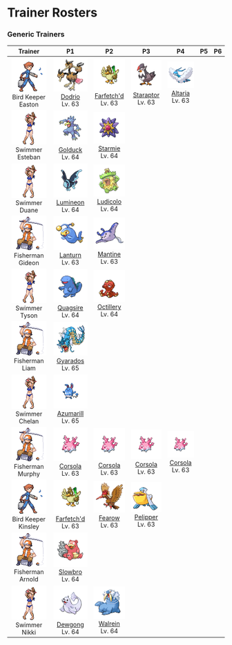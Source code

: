# Trainer Rosters

### Generic Trainers

| Trainer | P1 | P2 | P3 | P4 | P5 | P6 |
|:-------:|:--:|:--:|:--:|:--:|:--:|:--:|
| ![Bird Keeper Easton](../../assets/trainers/bird_keeper.png "Bird Keeper Easton")<br>Bird Keeper Easton | ![Dodrio](../../assets/sprites/dodrio/front.gif "Dodrio")<br>[Dodrio](../../pokemon/dodrio.md/)<br>Lv. 63 | ![Farfetch'd](../../assets/sprites/farfetchd/front.gif "Farfetch'd")<br>[Farfetch'd](../../pokemon/farfetchd.md/)<br>Lv. 63 | ![Staraptor](../../assets/sprites/staraptor/front.gif "Staraptor")<br>[Staraptor](../../pokemon/staraptor.md/)<br>Lv. 63 | ![Altaria](../../assets/sprites/altaria/front.gif "Altaria")<br>[Altaria](../../pokemon/altaria.md/)<br>Lv. 63 |
| ![Swimmer Esteban](../../assets/trainers/swimmer.png "Swimmer Esteban")<br>Swimmer Esteban | ![Golduck](../../assets/sprites/golduck/front.gif "Golduck")<br>[Golduck](../../pokemon/golduck.md/)<br>Lv. 64 | ![Starmie](../../assets/sprites/starmie/front.gif "Starmie")<br>[Starmie](../../pokemon/starmie.md/)<br>Lv. 64 |
| ![Swimmer Duane](../../assets/trainers/swimmer.png "Swimmer Duane")<br>Swimmer Duane | ![Lumineon](../../assets/sprites/lumineon/front.gif "Lumineon")<br>[Lumineon](../../pokemon/lumineon.md/)<br>Lv. 64 | ![Ludicolo](../../assets/sprites/ludicolo/front.gif "Ludicolo")<br>[Ludicolo](../../pokemon/ludicolo.md/)<br>Lv. 64 |
| ![Fisherman Gideon](../../assets/trainers/fisherman.png "Fisherman Gideon")<br>Fisherman Gideon | ![Lanturn](../../assets/sprites/lanturn/front.gif "Lanturn")<br>[Lanturn](../../pokemon/lanturn.md/)<br>Lv. 63 | ![Mantine](../../assets/sprites/mantine/front.gif "Mantine")<br>[Mantine](../../pokemon/mantine.md/)<br>Lv. 63 |
| ![Swimmer Tyson](../../assets/trainers/swimmer.png "Swimmer Tyson")<br>Swimmer Tyson | ![Quagsire](../../assets/sprites/quagsire/front.gif "Quagsire")<br>[Quagsire](../../pokemon/quagsire.md/)<br>Lv. 64 | ![Octillery](../../assets/sprites/octillery/front.gif "Octillery")<br>[Octillery](../../pokemon/octillery.md/)<br>Lv. 64 |
| ![Fisherman Liam](../../assets/trainers/fisherman.png "Fisherman Liam")<br>Fisherman Liam | ![Gyarados](../../assets/sprites/gyarados/front.gif "Gyarados")<br>[Gyarados](../../pokemon/gyarados.md/)<br>Lv. 65 |
| ![Swimmer Chelan](../../assets/trainers/swimmer.png "Swimmer Chelan")<br>Swimmer Chelan | ![Azumarill](../../assets/sprites/azumarill/front.gif "Azumarill")<br>[Azumarill](../../pokemon/azumarill.md/)<br>Lv. 65 |
| ![Fisherman Murphy](../../assets/trainers/fisherman.png "Fisherman Murphy")<br>Fisherman Murphy | ![Corsola](../../assets/sprites/corsola/front.gif "Corsola")<br>[Corsola](../../pokemon/corsola.md/)<br>Lv. 63 | ![Corsola](../../assets/sprites/corsola/front.gif "Corsola")<br>[Corsola](../../pokemon/corsola.md/)<br>Lv. 63 | ![Corsola](../../assets/sprites/corsola/front.gif "Corsola")<br>[Corsola](../../pokemon/corsola.md/)<br>Lv. 63 | ![Corsola](../../assets/sprites/corsola/front.gif "Corsola")<br>[Corsola](../../pokemon/corsola.md/)<br>Lv. 63 |
| ![Bird Keeper Kinsley](../../assets/trainers/bird_keeper.png "Bird Keeper Kinsley")<br>Bird Keeper Kinsley | ![Farfetch'd](../../assets/sprites/farfetchd/front.gif "Farfetch'd")<br>[Farfetch'd](../../pokemon/farfetchd.md/)<br>Lv. 63 | ![Fearow](../../assets/sprites/fearow/front.gif "Fearow")<br>[Fearow](../../pokemon/fearow.md/)<br>Lv. 63 | ![Pelipper](../../assets/sprites/pelipper/front.gif "Pelipper")<br>[Pelipper](../../pokemon/pelipper.md/)<br>Lv. 63 |
| ![Fisherman Arnold](../../assets/trainers/fisherman.png "Fisherman Arnold")<br>Fisherman Arnold | ![Slowbro](../../assets/sprites/slowbro/front.gif "Slowbro")<br>[Slowbro](../../pokemon/slowbro.md/)<br>Lv. 64 |
| ![Swimmer Nikki](../../assets/trainers/swimmer.png "Swimmer Nikki")<br>Swimmer Nikki | ![Dewgong](../../assets/sprites/dewgong/front.gif "Dewgong")<br>[Dewgong](../../pokemon/dewgong.md/)<br>Lv. 64 | ![Walrein](../../assets/sprites/walrein/front.gif "Walrein")<br>[Walrein](../../pokemon/walrein.md/)<br>Lv. 64 |

